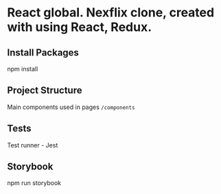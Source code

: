 # React global. Nexflix clone, created with using React, Redux.

## Install Packages

npm install

## Project Structure

Main components used in pages `/components`

## Tests

Test runner - Jest

## Storybook

npm run storybook
